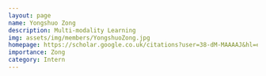 ```yaml
---
layout: page
name: Yongshuo Zong
description: Multi-modality Learning
img: assets/img/members/YongshuoZong.jpg
homepage: https://scholar.google.co.uk/citations?user=38-dM-MAAAAJ&hl=en
importance: Zong
category: Intern
---
```

